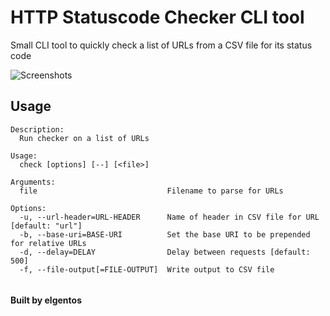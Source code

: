 # HTTP Statuscode Checker CLI tool

Small CLI tool to quickly check a list of URLs from a CSV file for its status code

![Screenshots](https://user-images.githubusercontent.com/431360/45353897-808cf280-b5bc-11e8-98c5-7bf2065de76a.png)

## Usage

```shell
Description:
  Run checker on a list of URLs

Usage:
  check [options] [--] [<file>]

Arguments:
  file                             Filename to parse for URLs

Options:
  -u, --url-header=URL-HEADER      Name of header in CSV file for URL [default: "url"]
  -b, --base-uri=BASE-URI          Set the base URI to be prepended for relative URLs
  -d, --delay=DELAY                Delay between requests [default: 500]
  -f, --file-output[=FILE-OUTPUT]  Write output to CSV file
 
```

#### Built by elgentos
